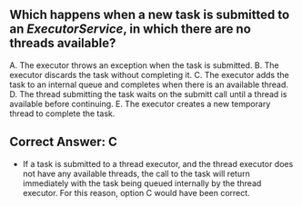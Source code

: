 ## Which happens when a new task is submitted to an *ExecutorService*, in which there are no threads available?

A. The executor throws an exception when the task is submitted.
B. The executor discards the task without completing it.
C. The executor adds the task to an internal queue and completes when there is an available thread.
D. The thread submitting the task waits on the submitt call until a thread is available before continuing.
E. The executor creates a new temporary thread to complete the task.


## Correct Answer: C

- If a task is submitted to a thread executor, and the thread executor does not have any available threads, the call
  to the task will return immediately with the task being queued internally by the thread executor. For this reason, 
  option C would have been correct.